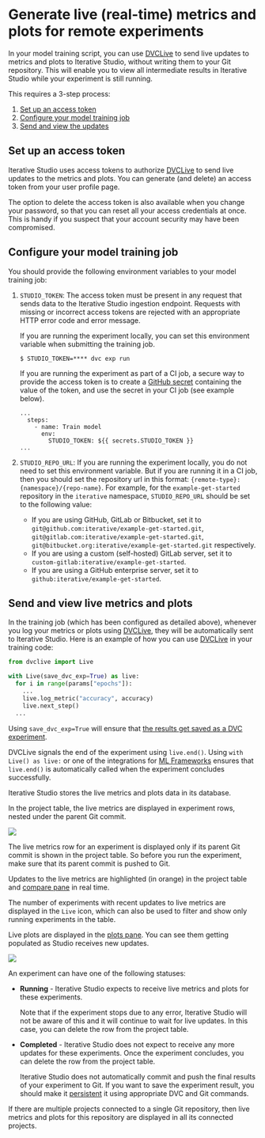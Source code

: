 # Generate live (real-time) metrics and plots for remote experiments

In your model training script, you can use [DVCLive] to send live updates to
metrics and plots to Iterative Studio, without writing them to your Git
repository. This will enable you to view all intermediate results in Iterative
Studio while your experiment is still running.

This requires a 3-step process:

1. [Set up an access token](#set-up-an-access-token)
2. [Configure your model training job](#configure-your-model-training-job)
3. [Send and view the updates](#send-and-view-live-metrics-and-plots)

## Set up an access token

Iterative Studio uses access tokens to authorize [DVCLive] to send live updates
to the metrics and plots. You can generate (and delete) an access token from
your user profile page.

The option to delete the access token is also available when you change your
password, so that you can reset all your access credentials at once. This is
handy if you suspect that your account security may have been compromised.

## Configure your model training job

You should provide the following environment variables to your model training
job:

1.  `STUDIO_TOKEN`: The access token must be present in any request that sends
    data to the Iterative Studio ingestion endpoint. Requests with missing or
    incorrect access tokens are rejected with an appropriate HTTP error code and
    error message.

    If you are running the experiment locally, you can set this environment
    variable when submitting the training job.

    ```
    $ STUDIO_TOKEN=**** dvc exp run
    ```

    If you are running the experiment as part of a CI job, a secure way to
    provide the access token is to create a
    [GitHub secret](https://docs.github.com/en/actions/security-guides/encrypted-secrets)
    containing the value of the token, and use the secret in your CI job (see
    example below).

    ```
    ...
      steps:
        - name: Train model
          env:
            STUDIO_TOKEN: ${{ secrets.STUDIO_TOKEN }}
    ...
    ```

2.  `STUDIO_REPO_URL`: If you are running the experiment locally, you do not
    need to set this environment variable. But if you are running it in a CI
    job, then you should set the repository url in this format:
    `{remote-type}:{namespace}/{repo-name}`. For example, for the
    `example-get-started` repository in the `iterative` namespace,
    `STUDIO_REPO_URL` should be set to the following value:

    - If you are using GitHub, GitLab or Bitbucket, set it to
      `git@github.com:iterative/example-get-started.git`,
      `git@gitlab.com:iterative/example-get-started.git`,
      `git@bitbucket.org:iterative/example-get-started.git` respectively.
    - If you are using a custom (self-hosted) GitLab server, set it to
      `custom-gitlab:iterative/example-get-started`.
    - If you are using a GitHub enterprise server, set it to
      `github:iterative/example-get-started`.

## Send and view live metrics and plots

In the training job (which has been configured as detailed above), whenever you
log your metrics or plots using [DVCLive], they will be automatically sent to
Iterative Studio. Here is an example of how you can use [DVCLive] in your
training code:

```py
from dvclive import Live

with Live(save_dvc_exp=True) as live:
  for i in range(params["epochs"]):
    ...
    live.log_metric("accuracy", accuracy)
    live.next_step()
  ...
```

<admon>

Using `save_dvc_exp=True` will ensure that
[the results get saved as a DVC experiment](/doc/dvclive/how-it-works#track-the-results).

</admon>

<admon type="tip">

DVCLive signals the end of the experiment using `live.end()`. Using
`with Live() as live:` or one of the integrations for
[ML Frameworks](/doc/dvclive/api-reference/ml-frameworks) ensures that
`live.end()` is automatically called when the experiment concludes successfully.

</admon>

Iterative Studio stores the live metrics and plots data in its database.

In the project table, the live metrics are displayed in experiment rows, nested
under the parent Git commit.

![](https://static.iterative.ai/img/studio/live_metrics.gif)

<admon>

The live metrics row for an experiment is displayed only if its parent Git
commit is shown in the project table. So before you run the experiment, make
sure that its parent commit is pushed to Git.

</admon>

Updates to the live metrics are highlighted (in orange) in the project table and
[compare pane](/doc/studio/user-guide/projects-and-experiments/visualize-and-compare#compare-experiments)
in real time.

The number of experiments with recent updates to live metrics are displayed in
the `Live` icon, which can also be used to filter and show only running
experiments in the table.

Live plots are displayed in the
[plots pane](/doc/studio/user-guide/projects-and-experiments/visualize-and-compare#how-to-generate-plots).
You can see them getting populated as Studio receives new updates.

![](https://static.iterative.ai/img/studio/live_plots.gif)

An experiment can have one of the following statuses:

- **Running** - Iterative Studio expects to receive live metrics and plots for
  these experiments.

  <admon type="warn">

  Note that if the experiment stops due to any error, Iterative Studio will not
  be aware of this and it will continue to wait for live updates. In this case,
  you can delete the row from the project table.

  </admon>

- **Completed** - Iterative Studio does not expect to receive any more updates
  for these experiments. Once the experiment concludes, you can delete the row
  from the project table.

  <admon type="warn">

  Iterative Studio does not automatically commit and push the final results of
  your experiment to Git. If you want to save the experiment result, you should
  make it [persistent] it using appropriate DVC and Git commands.

  </admon>

<admon>

If there are multiple projects connected to a single Git repository, then live
metrics and plots for this repository are displayed in all its connected
projects.

</admon>

[dvclive]: /doc/dvclive
[persistent]: /doc/user-guide/experiment-management/persisting-experiments
